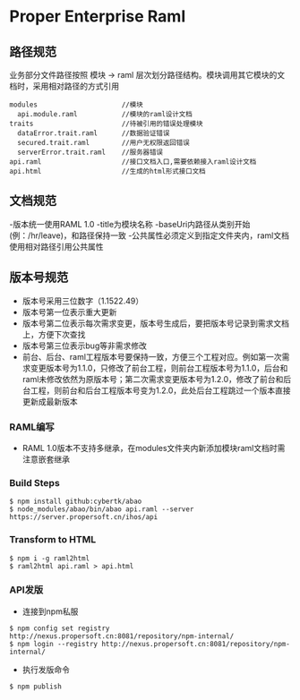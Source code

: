 Proper Enterprise Raml
=====================

路径规范
----------
业务部分文件路径按照 模块 -> raml 层次划分路径结构。模块调用其它模块的文档时，采用相对路径的方式引用
```
modules                     //模块
  api.module.raml           //模块的raml设计文档
traits                      //待被引用的错误处理模块
  dataError.trait.raml      //数据验证错误
  secured.trait.raml        //用户无权限返回错误
  serverError.trait.raml    //服务器错误
api.raml                    //接口文档入口,需要依赖接入raml设计文档
api.html                    //生成的html形式接口文档
```

文档规范
----------
-版本统一使用RAML 1.0
-title为模块名称
-baseUri内路径从类别开始(例：/hr/leave)，和路径保持一致
-公共属性必须定义到指定文件夹内，raml文档使用相对路径引用公共属性

版本号规范
---------
- 版本号采用三位数字（1.1522.49）
- 版本号第一位表示重大更新
- 版本号第二位表示每次需求变更，版本号生成后，要把版本号记录到需求文档上，方便下次查找
- 版本号第三位表示bug等非需求修改
- 前台、后台、raml工程版本号要保持一致，方便三个工程对应。例如第一次需求变更版本号为1.1.0，只修改了前台工程，则前台工程版本号为1.1.0，后台和raml未修改依然为原版本号；第二次需求变更版本号为1.2.0，修改了前台和后台工程，则前台和后台工程版本号变为1.2.0，此处后台工程跳过一个版本直接更新成最新版本

### RAML编写
- RAML 1.0版本不支持多继承，在modules文件夹内新添加模块raml文档时需注意嵌套继承

### Build Steps
```
$ npm install github:cybertk/abao
$ node_modules/abao/bin/abao api.raml --server https://server.propersoft.cn/ihos/api
```

### Transform to HTML
```
$ npm i -g raml2html
$ raml2html api.raml > api.html
```

### API发版
- 连接到npm私服
```
$ npm config set registry http://nexus.propersoft.cn:8081/repository/npm-internal/
$ npm login --registry http://nexus.propersoft.cn:8081/repository/npm-internal/
```
- 执行发版命令
```
$ npm publish
```

